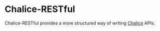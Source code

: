 # Chalice-RESTful

Chalice-RESTful provides a more structured way of writing [Chalice](https://github.com/aws/chalice) APIs.
